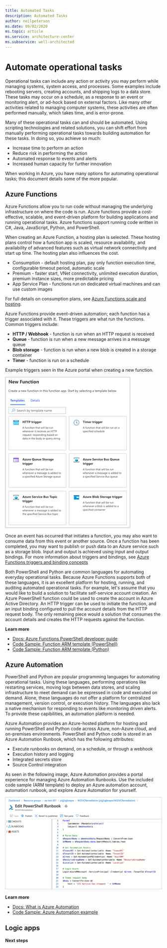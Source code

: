 ```yaml
---
title: Automated Tasks
description: Automated Tasks
author: neilpeterson
ms.date: 09/02/2020
ms.topic: article
ms.service: architecture-center
ms.subservice: well-architected
---
```


# Automate operational tasks

Operational tasks can include any action or activity you may perform while managing systems, system access, and processes. Some examples include rebooting servers, creating accounts, and shipping logs to a data store. These tasks may occur on a schedule, as a response to an event or monitoring alert, or ad-hock based on external factors. Like many other activities related to managing computer systems, these activities are often performed manually, which takes time, and is error-prone.

Many of these operational tasks can and should be automated. Using scripting technologies and related solutions, you can shift effort from manually performing operational tasks towards building automation for these tasks. In doing so, you achieve so much:

- Increase time to perform an action
- Reduce risk in performing the action
- Automated response to events and alerts
- Increased human capacity for further innovation

When working in Azure, you have many options for automating operational tasks; this document details some of the more popular.

## Azure Functions 

Azure Functions allow you to run code without managing the underlying infrastructure on where the code is run. Azure functions provide a cost-effective, scalable, and event-driven platform for building applications and running operational tasks. Azure functions support running code written in C#, Java, JavaScript, Python, and PowerShell.

When creating an Azure Function, a hosting plan is selected. These hosting plans control how a function app is scaled, resource availability, and availability of advanced features such as virtual network connectivity and start up time. The hosting plan also influences the cost. 

- Consumption - default hosting plan, pay only function execution time, configurable timeout period, automatic scale
- Premium - faster start, VNet connectivity, unlimited execution duration, premium instance sizes, more predictable pricing
- App Service Plan - functions run on dedicated virtual machines and can use custom images

For full details on consumption plans, see [Azure Functions scale and hosting](https://docs.microsoft.com/azure/azure-functions/functions-scale).

Azure Functions provide event-driven automation; each function has a trigger associated with it. These triggers are what run the functions. Common triggers include:

- **HTTP / Webhook** - function is run when an HTTP request is received
- **Queue** - function is run when a new message arrives in a message queue
- **Blob storage** - function is run when a new blob is created in a storage container
- **Timer** - function is run on a schedule

Example triggers seen in the Azure portal when creating a new function.

![](./images/function-triggers.png)

Once an event has occurred that initiates a function, you may also want to consume data from this event or another source. Once a function has been completed, you may want to publish or push data to an Azure service such as a storage blob. Input and output is achieved using input and output bindings. For more information about triggers and bindings, see [Azure Functions triggers and binding concepts](https://docs.microsoft.com/azure/azure-functions/functions-triggers-bindings)

Both PowerShell and Python are common languages for automating everyday operational tasks. Because Azure Functions supports both of these languages, it is an excellent platform for hosting, running, and auditing automated operational tasks. For example, let's assume that you would like to build a solution to facilitate self-service account creation. An Azure PowerShell function could be used to create the account in Azure Active Directory. An HTTP trigger can be used to initiate the function, and an input binding configured to pull the account details from the HTTP request body. The only remaining piece would a solution that consumes the account details and creates the HTTP requests against the function.

**Learn more**

- [Docs: Azure Functions PowerShell developer guide](https://docs.microsoft.com/azure/azure-functions/functions-reference-powershell)
- [Code Sample: Function ARM template (PowerShell)](https://docs.microsoft.com/samples/browse/?terms=arm%20templates)
- [Code Sample: Function ARM template (Python)](https://docs.microsoft.com/samples/browse/?terms=arm%20templates)

## Azure Automation

PowerShell and Python are popular programming languages for automating operational tasks. Using these languages, performing operations like restarting services, moving logs between data stores, and scaling infrastructure to meet demand can be expressed in code and executed on demand. Alone, these languages do not offer a platform for centralized management, version control, or execution history. The languages also lack a native mechanism for responding to events like monitoring driven alerts. To provide these capibilities, an automation platform is needed.

Azure Automation provides an Azure-hosted platform for hosting and running PowerShell and Python code across Azure, non-Azure cloud, and on-premises environments. PowerShell and Python code is stored in an Azure Automation Runbook, which has the following attributes:

- Execute runbooks on demand, on a schedule, or through a webhook
- Execution history and logging
- Integrated secrets store
- Source Control integration

As seen in the following image, Azure Automation provides a portal experience for managing Azure Automation Runbooks. Use the included code sample (ARM template) to deploy an Azure automation account, automation runbook, and explore Azure Automation for yourself.

![](./images/azure-automation-powershell.png)

**Learn more**

- [Docs: What is Azure Automation](https://docs.microsoft.com/azure/automation/automation-intro)
- [Code Sample: Azure Automation example](https://docs.microsoft.com/samples/browse/?terms=arm%20templates)

## Logic apps

#### Next steps